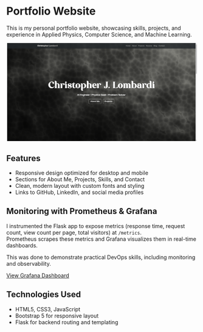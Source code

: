 # Portfolio Website

This is my personal portfolio website, showcasing skills, projects, and experience in Applied Physics, Computer Science, and Machine Learning.

<p align="center">
  <img src="portfolio_screenshot.png" alt="portfolio_screenshot", width="500">
</p>

## Features
- Responsive design optimized for desktop and mobile
- Sections for About Me, Projects, Skills, and Contact
- Clean, modern layout with custom fonts and styling
- Links to GitHub, LinkedIn, and social media profiles

## Monitoring with Prometheus & Grafana

I instrumented the Flask app to expose metrics (response time, request count, view count per page, total visitors) at `/metrics`.  
Prometheus scrapes these metrics and Grafana visualizes them in real-time dashboards.  

This was done to demonstrate practical DevOps skills, including monitoring and observability.

[View Grafana Dashboard](https://clombardi23.grafana.net/d/a885c9d2-90fc-4f7f-9a57-8237295ce7c5/portfolio-dashboard?orgId=1&from=2025-08-20T11%3A24%3A58.305Z&to=2025-08-20T23%3A24%3A58.305Z&timezone=browser&src=hg_notification_trial)

## Technologies Used
- HTML5, CSS3, JavaScript
- Bootstrap 5 for responsive layout
- Flask for backend routing and templating
